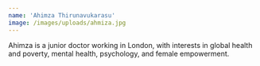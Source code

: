 ```yaml
---
name: 'Ahimza Thirunavukarasu'
image: /images/uploads/ahmiza.jpg
---
```

Ahimza is a junior doctor working in London, with interests in global health and poverty, mental health, psychology, and female empowerment.